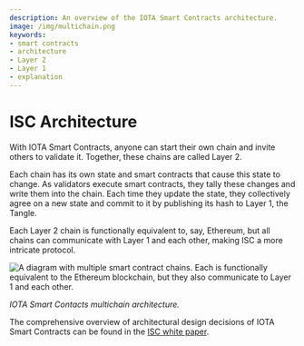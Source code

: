 ```yaml
---
description: An overview of the IOTA Smart Contracts architecture.
image: /img/multichain.png
keywords:
- smart contracts
- architecture
- Layer 2
- Layer 1
- explanation
---
```


# ISC Architecture

With IOTA Smart Contracts, anyone can start their own chain and invite others to validate it. Together, these chains are called Layer 2.

Each chain has its own state and smart contracts that cause this state to change. As validators execute smart contracts, they tally these changes and write them into the chain. Each time they update the state, they collectively agree on a new state and commit to it by publishing its hash to Layer 1, the Tangle.

Each Layer 2 chain is functionally equivalent to, say, Ethereum, but all chains can communicate with Layer 1 and each other, making ISC a more intricate protocol.

![A diagram with multiple smart contract chains. Each is functionally equivalent to the Ethereum blockchain, but they also communicate to Layer 1 and each other.](/img/multichain.png "Click to see the full-size image.")

*IOTA Smart Contacts multichain architecture.*

The comprehensive overview of architectural design decisions of IOTA Smart Contracts can be found in the 
[ISC white paper](https://files.iota.org/papers/ISC_WP_Nov_10_2021.pdf).